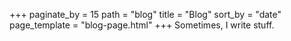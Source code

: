 +++
paginate_by = 15
path = "blog"
title = "Blog"
sort_by = "date"
page_template = "blog-page.html"
+++
Sometimes, I write stuff.